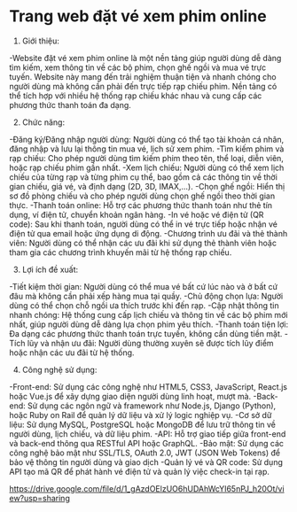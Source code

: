 # Trang web đặt vé xem phim online
1. Giới thiệu:

-Website đặt vé xem phim online là một nền tảng giúp người dùng dễ dàng tìm kiếm, xem thông tin về các bộ phim, chọn ghế ngồi và mua vé trực tuyến. Website này mang đến trải nghiệm thuận tiện và nhanh chóng cho người dùng mà không cần phải đến trực tiếp rạp chiếu phim. Nền tảng có thể tích hợp với nhiều hệ thống rạp chiếu khác nhau và cung cấp các phương thức thanh toán đa dạng.

2. Chức năng:

-Đăng ký/Đăng nhập người dùng: Người dùng có thể tạo tài khoản cá nhân, đăng nhập và lưu lại thông tin mua vé, lịch sử xem phim.
-Tìm kiếm phim và rạp chiếu: Cho phép người dùng tìm kiếm phim theo tên, thể loại, diễn viên, hoặc rạp chiếu phim gần nhất.
-Xem lịch chiếu: Người dùng có thể xem lịch chiếu của từng rạp và từng phim cụ thể, bao gồm cả các thông tin về thời gian chiếu, giá vé, và định dạng (2D, 3D, IMAX,...).
-Chọn ghế ngồi: Hiển thị sơ đồ phòng chiếu và cho phép người dùng chọn ghế ngồi theo thời gian thực.
-Thanh toán online: Hỗ trợ các phương thức thanh toán như thẻ tín dụng, ví điện tử, chuyển khoản ngân hàng.
-In vé hoặc vé điện tử (QR code): Sau khi thanh toán, người dùng có thể in vé trực tiếp hoặc nhận vé điện tử qua email hoặc ứng dụng di động.
-Chương trình ưu đãi và thẻ thành viên: Người dùng có thể nhận các ưu đãi khi sử dụng thẻ thành viên hoặc tham gia các chương trình khuyến mãi từ hệ thống rạp chiếu.

3. Lợi ích đề xuất:

-Tiết kiệm thời gian: Người dùng có thể mua vé bất cứ lúc nào và ở bất cứ đâu mà không cần phải xếp hàng mua tại quầy.
-Chủ động chọn lựa: Người dùng có thể chọn chỗ ngồi ưa thích trước khi đến rạp.
-Cập nhật thông tin nhanh chóng: Hệ thống cung cấp lịch chiếu và thông tin về các bộ phim mới nhất, giúp người dùng dễ dàng lựa chọn phim yêu thích.
-Thanh toán tiện lợi: Đa dạng các phương thức thanh toán trực tuyến, không cần dùng tiền mặt.
-Tích lũy và nhận ưu đãi: Người dùng thường xuyên sẽ được tích lũy điểm hoặc nhận các ưu đãi từ hệ thống.

4. Công nghệ sử dụng:

-Front-end: Sử dụng các công nghệ như HTML5, CSS3, JavaScript, React.js hoặc Vue.js để xây dựng giao diện người dùng linh hoạt, mượt mà.
-Back-end: Sử dụng các ngôn ngữ và framework như Node.js, Django (Python), hoặc Ruby on Rail để quản lý dữ liệu và xử lý logic nghiệp vụ.
-Cơ sở dữ liệu: Sử dụng MySQL, PostgreSQL hoặc MongoDB để lưu trữ thông tin về người dùng, lịch chiếu, và dữ liệu phim.
-API: Hỗ trợ giao tiếp giữa front-end và back-end thông qua RESTful API hoặc GraphQL.
-Bảo mật: Sử dụng các công nghệ bảo mật như SSL/TLS, OAuth 2.0, JWT (JSON Web Tokens) để bảo vệ thông tin người dùng và giao dịch
-Quản lý vé và QR code: Sử dụng API tạo mã QR để phát hành vé điện tử và quản lý việc check-in tại rạp.

https://drive.google.com/file/d/1_gAzdOElzUO6hUDAhWcYI65nPJ_h20Ot/view?usp=sharing
